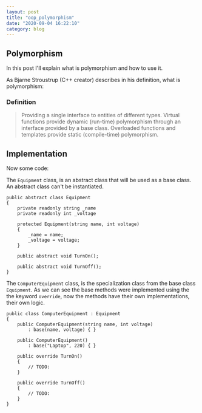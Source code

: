 ```yaml
---
layout: post
title: "oop_polymorphism"
date: "2020-09-04 16:22:10"
category: blog
---
```


## Polymorphism

In this post I'll explain what is polymorphism and how to use it.

As Bjarne Stroustrup (C++ creator) describes in his definition, what is polymorphism:

### Definition

> Providing a single interface to entities of different types. Virtual functions provide dynamic (run-time) polymorphism through an interface provided by a base class. Overloaded functions and templates provide static (compile-time) polymorphism.

## Implementation

Now some code:

The ```Equipment``` class, is an abstract class that will be used as a base class.
An abstract class can't be instantiated.

```
public abstract class Equipment
{
    private readonly string _name
    private readonly int _voltage

    protected Equipment(string name, int voltage)
    {
        _name = name;
        _voltage = voltage;
    }

    public abstract void TurnOn();

    public abstract void TurnOff();
}
```

The ```ComputerEquipment``` class, is the specialization class from the base class ```Equipment```. As we can see the base methods were implemented using the the keyword ```override```, now the methods have their own implementations, their own logic.

```
public class ComputerEquipment : Equipment
{
    public ComputerEquipment(string name, int voltage)
        : base(name, voltage) { }
    
    public ComputerEquipment()
        : base("Laptop", 220) { }

    public override TurnOn()
    {
        // TODO:
    }

    public override TurnOff()
    {
        // TODO: 
    }
}
```
